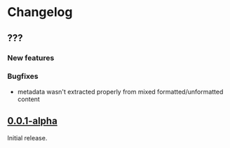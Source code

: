 # Changelog

## ???

### New features

### Bugfixes

* metadata wasn't extracted properly from mixed formatted/unformatted content

## [0.0.1-alpha](https://github.com/syegulalp/folio/releases/tag/0.0.1-alpha)

Initial release.